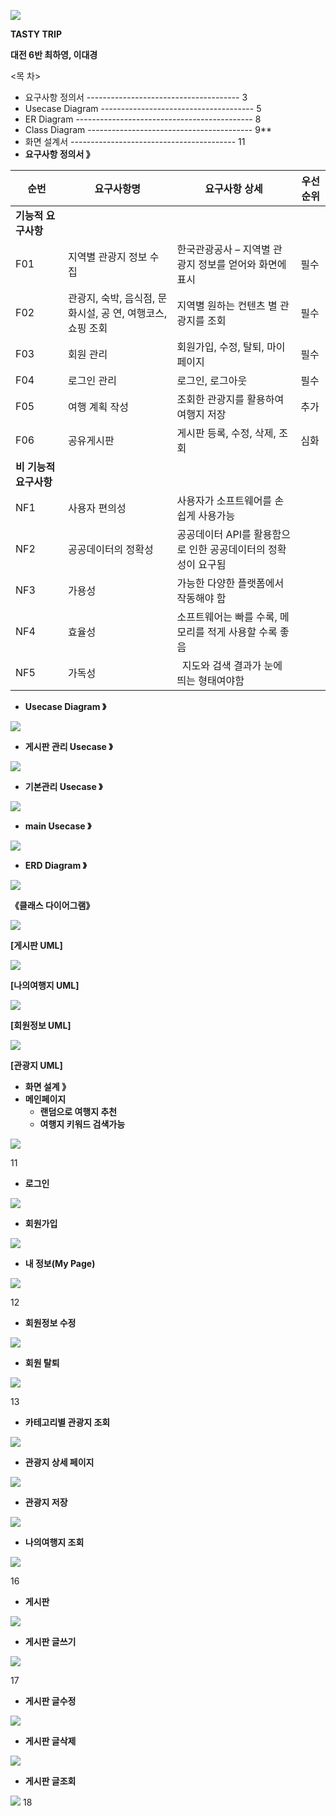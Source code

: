 ![](/images/Aspose.Words.a723919e-e1d1-4eeb-b323-ce919cbcbb18.001.png)

**TASTY TRIP**

**대전 6반 최하영, 이대경**

<목  차> 

- 요구사항 정의서 -------------------------------------- 3 
- Usecase Diagram -------------------------------------- 5 
- ER Diagram -------------------------------------------- 8 
- Class Diagram ----------------------------------------- 9** 
- 화면 설계서 ----------------------------------------- 11 
- **요구사항 정의서 》** 



|**순번** |**요구사항명** |**요구사항 상세** |**우선순위** |
| - | - | - | - |
|**기능적 요구사항** ||||
|F01 |지역별 관광지 정보 수집 |한국관광공사 – 지역별 관광지 정보를 얻어와 화면에 표시 |필수 |
|F02 |관광지, 숙박, 음식점, 문화시설, 공 연, 여행코스, 쇼핑 조회 |지역별 원하는 컨텐츠 별 관광지를 조회 |필수 |
|F03 |회원 관리 |회원가입, 수정, 탈퇴, 마이페이지 |필수 |
|F04 |로그인 관리 |로그인, 로그아웃 |필수 |
|F05 |여행 계획 작성 |조회한 관광지를 활용하여 여행지 저장 |추가 |
|F06 |공유게시판 |게시판 등록, 수정, 삭제, 조회 |심화 |
|**비 기능적 요구사항** ||||
|NF1 |사용자 편의성 |사용자가 소프트웨어를 손쉽게 사용가능 ||
|NF2 |공공데이터의 정확성 |공공데이터 API를 활용함으로 인한 공공데이터의 정확성이 요구됨||
|NF3 |가용성 |가능한 다양한 플랫폼에서 작동해야 함 ||
|NF4 |효율성 |소프트웨어는 빠를 수록, 메모리를 적게 사용할 수록 좋음 ||
|NF5 |가독성 |` `지도와 검색 결과가 눈에 띄는 형태여야함 ||

- **Usecase Diagram  》**

![](/images/Aspose.Words.a723919e-e1d1-4eeb-b323-ce919cbcbb18.002.png)

- **게시판 관리 Usecase  》**

![](/images/Aspose.Words.a723919e-e1d1-4eeb-b323-ce919cbcbb18.003.png)

- **기본관리 Usecase  》** 

![](/images/Aspose.Words.a723919e-e1d1-4eeb-b323-ce919cbcbb18.004.png)

- **main Usecase  》** 

![](/images/Aspose.Words.a723919e-e1d1-4eeb-b323-ce919cbcbb18.005.png)

- **ERD Diagram  》**

![](/images/Aspose.Words.a723919e-e1d1-4eeb-b323-ce919cbcbb18.006.jpeg)

**《클래스 다이어그램》** 

![](/images/Aspose.Words.a723919e-e1d1-4eeb-b323-ce919cbcbb18.007.jpeg)

**[게시판 UML]** 

![](/images/Aspose.Words.a723919e-e1d1-4eeb-b323-ce919cbcbb18.008.jpeg)

**[나의여행지 UML]** 

![](/images/Aspose.Words.a723919e-e1d1-4eeb-b323-ce919cbcbb18.009.jpeg)

**[회원정보 UML]** 

![](/images/Aspose.Words.a723919e-e1d1-4eeb-b323-ce919cbcbb18.010.jpeg)

**[관광지 UML]** 

- **화면 설계 》** 
- **메인페이지**  
  - **랜덤으로 여행지 추천** 
  - **여행지 키워드 검색가능** 

![](/images/Aspose.Words.a723919e-e1d1-4eeb-b323-ce919cbcbb18.011.jpeg)

11 
- **로그인** 

![](/images/Aspose.Words.a723919e-e1d1-4eeb-b323-ce919cbcbb18.012.jpeg)

- **회원가입** 

![](/images/Aspose.Words.a723919e-e1d1-4eeb-b323-ce919cbcbb18.013.jpeg)

- **내 정보(My Page)**

![](/images/Aspose.Words.a723919e-e1d1-4eeb-b323-ce919cbcbb18.014.jpeg)

12 

- **회원정보 수정**

![](/images/Aspose.Words.a723919e-e1d1-4eeb-b323-ce919cbcbb18.015.jpeg)

- **회원 탈퇴** 

![](/images/Aspose.Words.a723919e-e1d1-4eeb-b323-ce919cbcbb18.016.jpeg)

13 

- **카테고리별 관광지 조회** 

![](/images/Aspose.Words.a723919e-e1d1-4eeb-b323-ce919cbcbb18.017.jpeg)

- **관광지 상세 페이지** 

![](/images/Aspose.Words.a723919e-e1d1-4eeb-b323-ce919cbcbb18.018.jpeg)

- **관광지 저장** 

![](/images/Aspose.Words.a723919e-e1d1-4eeb-b323-ce919cbcbb18.019.jpeg)

- **나의여행지 조회** 

![](/images/Aspose.Words.a723919e-e1d1-4eeb-b323-ce919cbcbb18.020.jpeg)

16 
- **게시판** 

![](/images/Aspose.Words.a723919e-e1d1-4eeb-b323-ce919cbcbb18.021.jpeg)

- **게시판 글쓰기** 

![](/images/Aspose.Words.a723919e-e1d1-4eeb-b323-ce919cbcbb18.022.jpeg)

17 

- **게시판 글수정** 

![](/images/Aspose.Words.a723919e-e1d1-4eeb-b323-ce919cbcbb18.023.jpeg)

- **게시판 글삭제** 

![](/images/Aspose.Words.a723919e-e1d1-4eeb-b323-ce919cbcbb18.024.jpeg)

- **게시판 글조회** 

![](/images/Aspose.Words.a723919e-e1d1-4eeb-b323-ce919cbcbb18.025.jpeg)
18 
